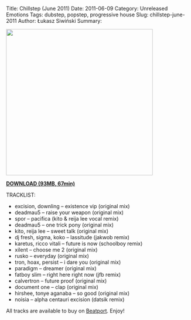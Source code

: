 Title: Chillstep (June 2011)
Date: 2011-06-09
Category: Unreleased Emotions
Tags:  dubstep, popstep, progressive house
Slug: chillstep-june-2011
Author: Łukasz Siwiński
Summary: 

<!-- ### IMAGE ### -->
<a href ="https://drive.google.com/uc?export=download&id=0B_4_ynm06YZIV2ZCb0dBQUZyV3M" 
    title="DOWNLOAD" target="_blank">
    <img width="400" src="https://drive.google.com/uc?export=download&id=0B2NgVbSH_izPblA4ZWZtU3VTOVk" />
</a>

<a href ="https://drive.google.com/file/d/0B_4_ynm06YZIV2ZCb0dBQUZyV3M/edit?usp=sharing" 
    title="Unreleased Emotions - Chillstep (June 2011)" target="_blank">
**DOWNLOAD (93MB, 67min)**
</a>

TRACKLIST:  

* excision, downling – existence vip (original mix)
* deadmau5 – raise your weapon (original mix)
* spor – pacifica (kito & reija lee vocal remix)
* deadmau5 – one trick pony (original mix)
* kito, reija lee – sweet talk (original mix)
* dj fresh, sigma, koko – lassitude (jakwob remix)
* karetus, ricco vitali – future is now (schoolboy remix)
* xilent – choose me 2 (original mix)
* rusko – everyday (original mix)
* tron, hoax, persist – i dare you (original mix)
* paradigm – dreamer (original mix)
* fatboy slim – right here right now (jfb remix)
* calvertron – future proof (original mix)
* document one – clap (original mix)
* hirshee, tonye aganaba – so good (original mix)
* noisia – alpha centauri excision (datsik remix)

All tracks are available to buy on <a href="http://beatport.com" target="_blank">Beatport</a>.
Enjoy!